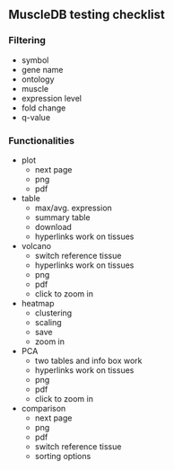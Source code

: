 ## MuscleDB testing checklist

### Filtering
* symbol
* gene name
* ontology
* muscle
* expression level
* fold change
* q-value

### Functionalities
* plot
    * next page
    * png
    * pdf
* table
    * max/avg. expression
    * summary table
    * download
    * hyperlinks work on tissues
* volcano
    * switch reference tissue
    * hyperlinks work on tissues
    * png
    * pdf
    * click to zoom in
* heatmap
    * clustering
    * scaling
    * save
    * zoom in
* PCA
    * two tables and info box work
    * hyperlinks work on tissues
    * png
    * pdf
    * click to zoom in
* comparison
    * next page
    * png
    * pdf
    * switch reference tissue
    * sorting options